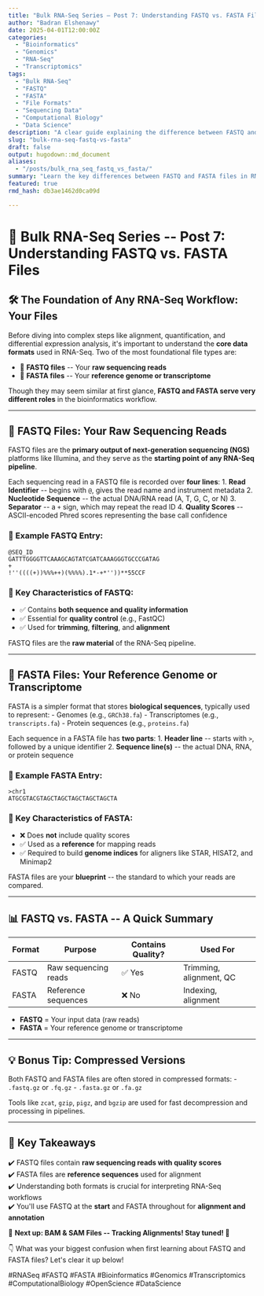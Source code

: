 ```yaml
---
title: "Bulk RNA-Seq Series – Post 7: Understanding FASTQ vs. FASTA Files"
author: "Badran Elshenawy"
date: 2025-04-01T12:00:00Z
categories:
  - "Bioinformatics"
  - "Genomics"
  - "RNA-Seq"
  - "Transcriptomics"
tags:
  - "Bulk RNA-Seq"
  - "FASTQ"
  - "FASTA"
  - "File Formats"
  - "Sequencing Data"
  - "Computational Biology"
  - "Data Science"
description: "A clear guide explaining the difference between FASTQ and FASTA files in RNA-Seq. Learn what each format contains, how they’re used, and why understanding both is crucial for bioinformatics workflows."
slug: "bulk-rna-seq-fastq-vs-fasta"
draft: false
output: hugodown::md_document
aliases:
  - "/posts/bulk_rna_seq_fastq_vs_fasta/"
summary: "Learn the key differences between FASTQ and FASTA files in RNA-Seq analysis, from raw reads to reference sequences. Understand their roles in quality control, alignment, and data preprocessing."
featured: true
rmd_hash: db3ae1462d0ca09d

---
```


# 🔬 Bulk RNA-Seq Series -- Post 7: Understanding FASTQ vs. FASTA Files

## 🛠 The Foundation of Any RNA-Seq Workflow: Your Files

Before diving into complex steps like alignment, quantification, and differential expression analysis, it's important to understand the **core data formats** used in RNA-Seq. Two of the most foundational file types are:

-   📂 **FASTQ files** -- Your **raw sequencing reads**
-   📂 **FASTA files** -- Your **reference genome or transcriptome**

Though they may seem similar at first glance, **FASTQ and FASTA serve very different roles** in the bioinformatics workflow.

------------------------------------------------------------------------

## 📂 FASTQ Files: Your Raw Sequencing Reads

FASTQ files are the **primary output of next-generation sequencing (NGS)** platforms like Illumina, and they serve as the **starting point of any RNA-Seq pipeline**.

Each sequencing read in a FASTQ file is recorded over **four lines**: 1. **Read Identifier** -- begins with `@`, gives the read name and instrument metadata 2. **Nucleotide Sequence** -- the actual DNA/RNA read (A, T, G, C, or N) 3. **Separator** -- a `+` sign, which may repeat the read ID 4. **Quality Scores** -- ASCII-encoded Phred scores representing the base call confidence

### 🧪 Example FASTQ Entry:

``` text
@SEQ_ID
GATTTGGGGTTCAAAGCAGTATCGATCAAAGGGTGCCCGATAG
+
!''((((+))%%%++)(%%%%).1*-+*''))**55CCF
```

### 📌 Key Characteristics of FASTQ:

-   ✅ Contains **both sequence and quality information**
-   ✅ Essential for **quality control** (e.g., FastQC)
-   ✅ Used for **trimming**, **filtering**, and **alignment**

FASTQ files are the **raw material** of the RNA-Seq pipeline.

------------------------------------------------------------------------

## 📂 FASTA Files: Your Reference Genome or Transcriptome

FASTA is a simpler format that stores **biological sequences**, typically used to represent: - Genomes (e.g., `GRCh38.fa`) - Transcriptomes (e.g., `transcripts.fa`) - Protein sequences (e.g., `proteins.fa`)

Each sequence in a FASTA file has **two parts**: 1. **Header line** -- starts with `>`, followed by a unique identifier 2. **Sequence line(s)** -- the actual DNA, RNA, or protein sequence

### 🧬 Example FASTA Entry:

``` text
>chr1
ATGCGTACGTAGCTAGCTAGCTAGCTAGCTA
```

### 📌 Key Characteristics of FASTA:

-   ❌ Does **not** include quality scores
-   ✅ Used as a **reference** for mapping reads
-   ✅ Required to build **genome indices** for aligners like STAR, HISAT2, and Minimap2

FASTA files are your **blueprint** -- the standard to which your reads are compared.

------------------------------------------------------------------------

## 📊 FASTQ vs. FASTA -- A Quick Summary

| Format | Purpose              | Contains Quality? | Used For                |
|--------|----------------------|-------------------|-------------------------|
| FASTQ  | Raw sequencing reads | ✅ Yes            | Trimming, alignment, QC |
| FASTA  | Reference sequences  | ❌ No             | Indexing, alignment     |

-   **FASTQ** = Your input data (raw reads)  
-   **FASTA** = Your reference genome or transcriptome

------------------------------------------------------------------------

## 💡 Bonus Tip: Compressed Versions

Both FASTQ and FASTA files are often stored in compressed formats: - `.fastq.gz` or `.fq.gz` - `.fasta.gz` or `.fa.gz`

Tools like `zcat`, `gzip`, `pigz`, and `bgzip` are used for fast decompression and processing in pipelines.

------------------------------------------------------------------------

## 📌 Key Takeaways

✔️ FASTQ files contain **raw sequencing reads with quality scores**  
✔️ FASTA files are **reference sequences** used for alignment  
✔️ Understanding both formats is crucial for interpreting RNA-Seq workflows  
✔️ You'll use FASTQ at the **start** and FASTA throughout for **alignment and annotation**

📌 **Next up: BAM & SAM Files -- Tracking Alignments! Stay tuned! 🚀**

👇 What was your biggest confusion when first learning about FASTQ and FASTA files? Let's clear it up below!

#RNASeq #FASTQ #FASTA #Bioinformatics #Genomics #Transcriptomics #ComputationalBiology #OpenScience #DataScience

